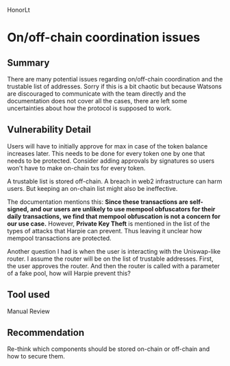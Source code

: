 HonorLt
# On/off-chain coordination issues

## Summary
There are many potential issues regarding on/off-chain coordination and the trustable list of addresses. 
Sorry if this is a bit chaotic but because Watsons are discouraged to communicate with the team directly and the documentation does not cover all the cases, there are left some uncertainties about how the protocol is supposed to work.

## Vulnerability Detail
Users will have to initially approve for max in case of the token balance increases later. This needs to be done for every token one by one that needs to be protected. Consider adding approvals by signatures so users won't have to make on-chain txs for every token.

A trustable list is stored off-chain. A breach in web2 infrastructure can harm users. But keeping an on-chain list might also be ineffective.

The documentation mentions this:
**Since these transactions are self-signed, and our users are unlikely to use mempool obfuscators for their daily transactions,
we find that mempool obfuscation is not a concern for our use case.**
However, **Private Key Theft** is mentioned in the list of the types of attacks that Harpie can prevent. Thus leaving it unclear how mempool transactions are protected.

Another question I had is when the user is interacting with the Uniswap-like router. I assume the router will be on the list of trustable addresses. First, the user approves the router. And then the router is called with a parameter of a fake pool, how will Harpie prevent this?

## Tool used

Manual Review

## Recommendation
Re-think which components should be stored on-chain or off-chain and how to secure them.
